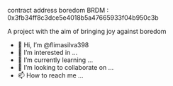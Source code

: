 contract address boredom BRDM : 0x3fb34ff8c3dce5e4018b5a47665933f04b950c3b

A project with the aim of bringing joy against boredom 
- 👋 Hi, I’m @flimasilva398
- 👀 I’m interested in ...
- 🌱 I’m currently learning ...
- 💞️ I’m looking to collaborate on ...
- 📫 How to reach me ...

<!---
flimasilva398/flimasilva398 is a ✨ special ✨ repository because its `README.md` (this file) appears on your GitHub profile.
You can click the Preview link to take a look at your changes.
--->
